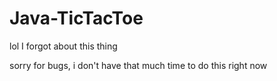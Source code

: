 # Java-TicTacToe

lol I forgot about this thing

sorry for bugs, i don't have that much time to do this right now
